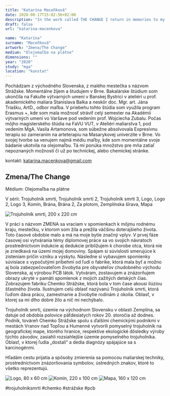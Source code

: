 ```yaml
---
title: "Katarína Maceňková"
date: 2020-08-17T15:02:56+02:00
description: "In the work called THE CHANGE I return in memories to my homeland, the small town where I used to live and where I spent most of my life."
draft: false
url: "katarina-macenkova"

name: "Katarína"
surname: "Maceňková"
artwork: "Zmena/The Change"
medium: "Olejomaľba na plátne"
dimensions: ""
year: "2020"
study: "mga"
location: "kunstat"
---
```


Pochádzam z východného Slovenska, z malého mestečka s názvom Strážske. Momentálne žijem a študujem v Brne. Bakalárske štúdium som ukončila na Fakulte výtvarných umení v Banskej Bystrici v ateliéri u prof. akademického maliara Stanislava Balka a neskôr doc. Mgr. art. Jána Triašku, ArtD., odbor maľba. V priebehu tohto štúdia som využila program Erasmus +, kde som mala možnosť stráviť celý semester na Akadémii výtvarných umení vo Varšave pod vedením prof. Wojciecha Zubalu. Počas môjho magisterského štúdia na FaVU VUT, v Ateliéri maliarstva 1, pod vedením MgA. Vasila Artamonova, som súbežne absolvovala Expresívnu terapiu so zameraním na arteterapiu na Masarykovej univerzite v Brne. Vo svojej tvorbe sa venujem najmä médiu maľby, kde som momentálne svoje bádanie ukotvila na olejomaľbu. Tá mi ponúka množstvo pre mňa zatiaľ nepoznaných možností či už po technickej, alebo chemickej stránke.

kontakt: katarina.macenkova@gmail.com

## Zmena/The Change

Médium: Olejomaľba na plátne

V sérii:
Trojuholník smrti, Trojuholník smrti 2, Trojuholník smrti 3, Logo, Logo 2, Logo 3, Komín, Brána, Brána 2, Za plotom, Zemplínska šírava, Mapa

![Trojuholník smrti, 200 x 220 cm](/students/macenkova/1.jpg)

V práci s názvom ZMENA sa vraciam v spomienkach k môjmu rodnému kraju, mestečku, v ktorom som žila a prežila väčšinu doterajšieho života. Toto časové obdobie malo a má na moje bytie značný vplyv. V prvej fáze časovej osi vytvárania témy diplomovej práce sa vo svojich návratoch prostredníctvom indukcie aj dedukcie približujem k chorobe otca, ktorá nie je zriedkavá na území  mojej domoviny.  Spájam si súvislosti smerujúce k zisteniam príčin vzniku a výskytu. Následne si vybavujem  spomienky súvisiace s vypočutými príbehmi od ľudí o fabrike, ktorá mala byť a možno aj bola zabezpečovateľom živobytia pre obyvateľov chudobného východu Slovenska,  aj výrobou PCB látok. Vytváram, zostavujem a  znázorňujem obrazy ukryté v pamäti spomienok  z mojich zažitých detských čias. Zobrazujem fabriku Chemko Strážske, ktorá bola v tom čase akousi ilúziou šťastného života. Ilustrujem celú oblasť nazývanú Trojuholník smrti, ktorá ľuďom dáva prácu, zamestnanie a živobytie rodinám z okolia. Oblasť, v ktorej sa mi dlho dobre  žilo a nič mi nechýbalo. 

Trojuholník smrti, územie na východnom Slovensku v oblasti Zemplína, sa datuje od obdobia polovice päťdesiatych rokov 20. storočia až dodnes. Podnik, továreň Chemko Strážske spolu s ďalšími chemickými podnikmi v mestách Vranov nad Topľou a Humenné vytvorili pomyselný trojuholník na geografickej mape, ktorého hranice, respektíve ekologické dôsledky výroby týchto závodov, zasiahli rozsiahlejšie územie pomyselného trojuholníka. Oblasť, v ktorej ľudia „dostali“ a dedia diagnózy spájajúce sa s karcinogénmi. 

Hľadám cestu prijatia a spôsoby zmierenia sa pomocou maliarskej techniky, prostredníctvom znázorňovania symbolov, ústredných znakov, ktoré to všetko reprezentujú.

![Logo, 80 x 60 cm](/students/macenkova/2.jpg)
![Komín, 220 x 100 cm](/students/macenkova/3.jpg)
![Mapa, 160 x 120 cm](/students/macenkova/4.jpg)

#trojuholniksmrti #chemko #strážske #pcb
